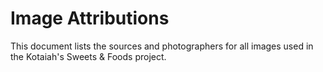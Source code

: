 # Image Attributions

This document lists the sources and photographers for all images used in the Kotaiah's Sweets & Foods project.

